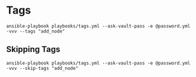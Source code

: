 Tags
=========
```
ansible-playbook playbooks/tags.yml --ask-vault-pass -e @password.yml -vvv --tags "add_node"
```


Skipping Tags
------------
```
ansible-playbook playbooks/tags.yml --ask-vault-pass -e @password.yml -vvv --skip-tags "add_node"
```
